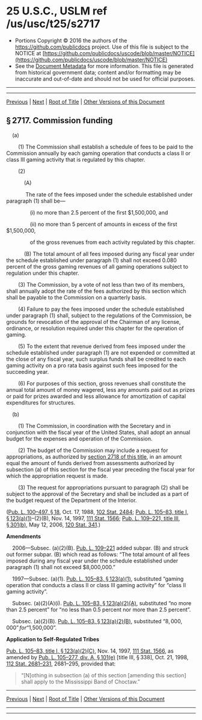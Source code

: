 ---
---

# 25 U.S.C., USLM ref /us/usc/t25/s2717

* Portions Copyright © 2016 the authors of the https://github.com/publicdocs project.
  Use of this file is subject to the NOTICE at [https://github.com/publicdocs/uscode/blob/master/NOTICE](https://github.com/publicdocs/uscode/blob/master/NOTICE)
* See the [Document Metadata](././../../../..//README.md) for more information.
  This file is generated from historical government data; content and/or formatting may be inaccurate and out-of-date and should not be used for official purposes.

----------
----------

[Previous](./../../../..//us/usc/t25/ch29/m__us_usc_t25_s2716.md) | [Next](./../../../..//us/usc/t25/ch29/m__us_usc_t25_s2717a.md) | [Root of Title](./../../../../) | [Other Versions of this Document](https://publicdocs.github.io/go/links?ns=uslm&ref=%2Fus%2Fusc%2Ft25%2Fs2717)

## § 2717. Commission funding

    (a)

        (1) The Commission shall establish a schedule of fees to be paid to the Commission annually by each gaming operation that conducts a class II or class III gaming activity that is regulated by this chapter.

        (2)

            (A)

             The rate of the fees imposed under the schedule established under paragraph (1) shall be—

                (i) no more than 2.5 percent of the first $1,500,000, and

                (ii) no more than 5 percent of amounts in excess of the first $1,500,000,

                of the gross revenues from each activity regulated by this chapter.

            (B) The total amount of all fees imposed during any fiscal year under the schedule established under paragraph (1) shall not exceed 0.080 percent of the gross gaming revenues of all gaming operations subject to regulation under this chapter.

        (3) The Commission, by a vote of not less than two of its members, shall annually adopt the rate of the fees authorized by this section which shall be payable to the Commission on a quarterly basis.

        (4) Failure to pay the fees imposed under the schedule established under paragraph (1) shall, subject to the regulations of the Commission, be grounds for revocation of the approval of the Chairman of any license, ordinance, or resolution required under this chapter for the operation of gaming.

        (5) To the extent that revenue derived from fees imposed under the schedule established under paragraph (1) are not expended or committed at the close of any fiscal year, such surplus funds shall be credited to each gaming activity on a pro rata basis against such fees imposed for the succeeding year.

        (6) For purposes of this section, gross revenues shall constitute the annual total amount of money wagered, less any amounts paid out as prizes or paid for prizes awarded and less allowance for amortization of capital expenditures for structures.

    (b)

        (1) The Commission, in coordination with the Secretary and in conjunction with the fiscal year of the United States, shall adopt an annual budget for the expenses and operation of the Commission.

        (2) The budget of the Commission may include a request for appropriations, as authorized by [section 2718 of this title][/us/usc/t25/s2718], in an amount equal the amount of funds derived from assessments authorized by subsection (a) of this section for the fiscal year preceding the fiscal year for which the appropriation request is made.

        (3) The request for appropriations pursuant to paragraph (2) shall be subject to the approval of the Secretary and shall be included as a part of the budget request of the Department of the Interior.

([Pub. L. 100–497, § 18][/us/pl/100/497/s18], Oct. 17, 1988, [102 Stat. 2484][/us/stat/102/2484]; [Pub. L. 105–83, title I, § 123(a)(1)][/us/pl/105/83/s123/a/1]–(2)(B), Nov. 14, 1997, [111 Stat. 1566][/us/stat/111/1566]; [Pub. L. 109–221, title III, § 301(b)][/us/pl/109/221/s301/b], May 12, 2006, [120 Stat. 341][/us/stat/120/341].)

 __Amendments__ 

    2006—Subsec. (a)(2)(B). [Pub. L. 109–221][/us/pl/109/221] added subpar. (B) and struck out former subpar. (B) which read as follows: “The total amount of all fees imposed during any fiscal year under the schedule established under paragraph (1) shall not exceed $8,000,000.”

    1997—Subsec. (a)(1). [Pub. L. 105–83, § 123(a)(1)][/us/pl/105/83/s123/a/1], substituted “gaming operation that conducts a class II or class III gaming activity” for “class II gaming activity”.

    Subsec. (a)(2)(A)(i). [Pub. L. 105–83, § 123(a)(2)(A)][/us/pl/105/83/s123/a/2/A], substituted “no more than 2.5 percent” for “no less than 0.5 percent nor more than 2.5 percent”.

    Subsec. (a)(2)(B). [Pub. L. 105–83, § 123(a)(2)(B)][/us/pl/105/83/s123/a/2/B], substituted “$8,000,000” for “$1,500,000”.

 __Application to Self-Regulated Tribes__ 

[Pub. L. 105–83, title I, § 123(a)(2)(C)][/us/pl/105/83/s123/a/2/C], Nov. 14, 1997, [111 Stat. 1566][/us/stat/111/1566], as amended by [Pub. L. 105–277, div. A, § 101(e)][/us/pl/105/277/s101/e] \[title III, § 338\], Oct. 21, 1998, [112 Stat. 2681–231][/us/stat/112/2681-231], 2681–295, provided that: 

> “\[N\]othing in subsection (a) of this section \[amending this section\] shall apply to the Mississippi Band of Choctaw.”

----------

[Previous](./../../../..//us/usc/t25/ch29/m__us_usc_t25_s2716.md) | [Next](./../../../..//us/usc/t25/ch29/m__us_usc_t25_s2717a.md) | [Root of Title](./../../../../) | [Other Versions of this Document](https://publicdocs.github.io/go/links?ns=uslm&ref=%2Fus%2Fusc%2Ft25%2Fs2717)

----------
----------

[/us/usc/t25/s2718]: https://publicdocs.github.io/go/links?ns=uslm&ref=%2Fus%2Fusc%2Ft25%2Fs2718
[/us/pl/100/497/s18]: https://publicdocs.github.io/go/links?ns=uslm&ref=%2Fus%2Fpl%2F100%2F497%2Fs18
[/us/stat/102/2484]: https://publicdocs.github.io/go/links?ns=uslm&ref=%2Fus%2Fstat%2F102%2F2484
[/us/pl/105/83/s123/a/1]: https://publicdocs.github.io/go/links?ns=uslm&ref=%2Fus%2Fpl%2F105%2F83%2Fs123%2Fa%2F1
[/us/stat/111/1566]: https://publicdocs.github.io/go/links?ns=uslm&ref=%2Fus%2Fstat%2F111%2F1566
[/us/pl/109/221/s301/b]: https://publicdocs.github.io/go/links?ns=uslm&ref=%2Fus%2Fpl%2F109%2F221%2Fs301%2Fb
[/us/stat/120/341]: https://publicdocs.github.io/go/links?ns=uslm&ref=%2Fus%2Fstat%2F120%2F341
[/us/pl/109/221]: https://publicdocs.github.io/go/links?ns=uslm&ref=%2Fus%2Fpl%2F109%2F221
[/us/pl/105/83/s123/a/1]: https://publicdocs.github.io/go/links?ns=uslm&ref=%2Fus%2Fpl%2F105%2F83%2Fs123%2Fa%2F1
[/us/pl/105/83/s123/a/2/A]: https://publicdocs.github.io/go/links?ns=uslm&ref=%2Fus%2Fpl%2F105%2F83%2Fs123%2Fa%2F2%2FA
[/us/pl/105/83/s123/a/2/B]: https://publicdocs.github.io/go/links?ns=uslm&ref=%2Fus%2Fpl%2F105%2F83%2Fs123%2Fa%2F2%2FB
[/us/pl/105/83/s123/a/2/C]: https://publicdocs.github.io/go/links?ns=uslm&ref=%2Fus%2Fpl%2F105%2F83%2Fs123%2Fa%2F2%2FC
[/us/stat/111/1566]: https://publicdocs.github.io/go/links?ns=uslm&ref=%2Fus%2Fstat%2F111%2F1566
[/us/pl/105/277/s101/e]: https://publicdocs.github.io/go/links?ns=uslm&ref=%2Fus%2Fpl%2F105%2F277%2Fs101%2Fe
[/us/stat/112/2681-231]: https://publicdocs.github.io/go/links?ns=uslm&ref=%2Fus%2Fstat%2F112%2F2681-231


